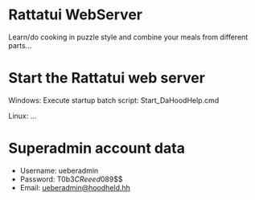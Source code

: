 # Rattatui WebServer
Learn/do cooking in puzzle style and combine your meals from different parts...


# Start the Rattatui web server
Windows: Execute startup batch script: Start_DaHoodHelp.cmd

Linux: ...


# Superadmin account data
* Username: ueberadmin
* Password: T0b$3CReeed089$$$
* Email: ueberadmin@hoodheld.hh




